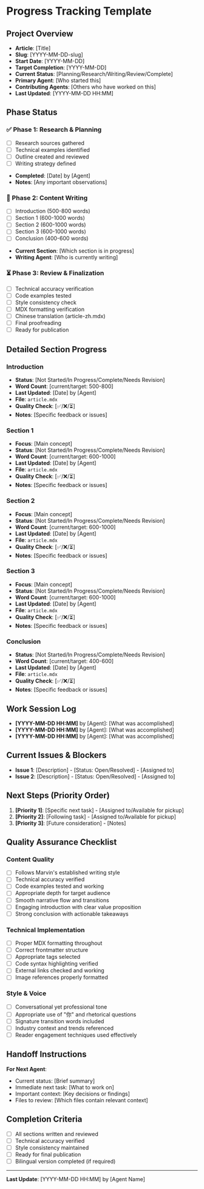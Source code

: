 # Progress Tracking Template

## Project Overview
- **Article**: [Title]
- **Slug**: [YYYY-MM-DD-slug]
- **Start Date**: [YYYY-MM-DD]
- **Target Completion**: [YYYY-MM-DD]
- **Current Status**: [Planning/Research/Writing/Review/Complete]
- **Primary Agent**: [Who started this]
- **Contributing Agents**: [Others who have worked on this]
- **Last Updated**: [YYYY-MM-DD HH:MM]

## Phase Status

### ✅ Phase 1: Research & Planning
- [ ] Research sources gathered
- [ ] Technical examples identified
- [ ] Outline created and reviewed
- [ ] Writing strategy defined
- **Completed**: [Date] by [Agent]
- **Notes**: [Any important observations]

### 🔄 Phase 2: Content Writing
- [ ] Introduction (500-800 words)
- [ ] Section 1 (600-1000 words)
- [ ] Section 2 (600-1000 words)
- [ ] Section 3 (600-1000 words)
- [ ] Conclusion (400-600 words)
- **Current Section**: [Which section is in progress]
- **Writing Agent**: [Who is currently writing]

### ⏳ Phase 3: Review & Finalization
- [ ] Technical accuracy verification
- [ ] Code examples tested
- [ ] Style consistency check
- [ ] MDX formatting verification
- [ ] Chinese translation (article-zh.mdx)
- [ ] Final proofreading
- [ ] Ready for publication

## Detailed Section Progress

### Introduction
- **Status**: [Not Started/In Progress/Complete/Needs Revision]
- **Word Count**: [current/target: 500-800]
- **Last Updated**: [Date] by [Agent]
- **File**: `article.mdx`
- **Quality Check**: [✅/❌/⏳]
- **Notes**: [Specific feedback or issues]

### Section 1
- **Focus**: [Main concept]
- **Status**: [Not Started/In Progress/Complete/Needs Revision]
- **Word Count**: [current/target: 600-1000]
- **Last Updated**: [Date] by [Agent]
- **File**: `article.mdx`
- **Quality Check**: [✅/❌/⏳]
- **Notes**: [Specific feedback or issues]

### Section 2
- **Focus**: [Main concept]
- **Status**: [Not Started/In Progress/Complete/Needs Revision]
- **Word Count**: [current/target: 600-1000]
- **Last Updated**: [Date] by [Agent]
- **File**: `article.mdx`
- **Quality Check**: [✅/❌/⏳]
- **Notes**: [Specific feedback or issues]

### Section 3
- **Focus**: [Main concept]
- **Status**: [Not Started/In Progress/Complete/Needs Revision]
- **Word Count**: [current/target: 600-1000]
- **Last Updated**: [Date] by [Agent]
- **File**: `article.mdx`
- **Quality Check**: [✅/❌/⏳]
- **Notes**: [Specific feedback or issues]

### Conclusion
- **Status**: [Not Started/In Progress/Complete/Needs Revision]
- **Word Count**: [current/target: 400-600]
- **Last Updated**: [Date] by [Agent]
- **File**: `article.mdx`
- **Quality Check**: [✅/❌/⏳]
- **Notes**: [Specific feedback or issues]

## Work Session Log
- **[YYYY-MM-DD HH:MM]** by [Agent]: [What was accomplished]
- **[YYYY-MM-DD HH:MM]** by [Agent]: [What was accomplished]
- **[YYYY-MM-DD HH:MM]** by [Agent]: [What was accomplished]

## Current Issues & Blockers
- **Issue 1**: [Description] - [Status: Open/Resolved] - [Assigned to]
- **Issue 2**: [Description] - [Status: Open/Resolved] - [Assigned to]

## Next Steps (Priority Order)
1. **[Priority 1]**: [Specific next task] - [Assigned to/Available for pickup]
2. **[Priority 2]**: [Following task] - [Assigned to/Available for pickup]
3. **[Priority 3]**: [Future consideration] - [Notes]

## Quality Assurance Checklist

### Content Quality
- [ ] Follows Marvin's established writing style
- [ ] Technical accuracy verified
- [ ] Code examples tested and working
- [ ] Appropriate depth for target audience
- [ ] Smooth narrative flow and transitions
- [ ] Engaging introduction with clear value proposition
- [ ] Strong conclusion with actionable takeaways

### Technical Implementation
- [ ] Proper MDX formatting throughout
- [ ] Correct frontmatter structure
- [ ] Appropriate tags selected
- [ ] Code syntax highlighting verified
- [ ] External links checked and working
- [ ] Image references properly formatted

### Style & Voice
- [ ] Conversational yet professional tone
- [ ] Appropriate use of "你" and rhetorical questions
- [ ] Signature transition words included
- [ ] Industry context and trends referenced
- [ ] Reader engagement techniques used effectively

## Handoff Instructions
**For Next Agent**:
- Current status: [Brief summary]
- Immediate next task: [What to work on]
- Important context: [Key decisions or findings]
- Files to review: [Which files contain relevant context]

## Completion Criteria
- [ ] All sections written and reviewed
- [ ] Technical accuracy verified
- [ ] Style consistency maintained
- [ ] Ready for final publication
- [ ] Bilingual version completed (if required)

---
**Last Update**: [YYYY-MM-DD HH:MM] by [Agent Name]
